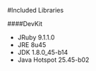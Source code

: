 #Included Libraries

####DevKit
- JRuby 9.1.1.0
- JRE 8u45
- JDK 1.8.0_45-b14
- Java Hotspot 25.45-b02
